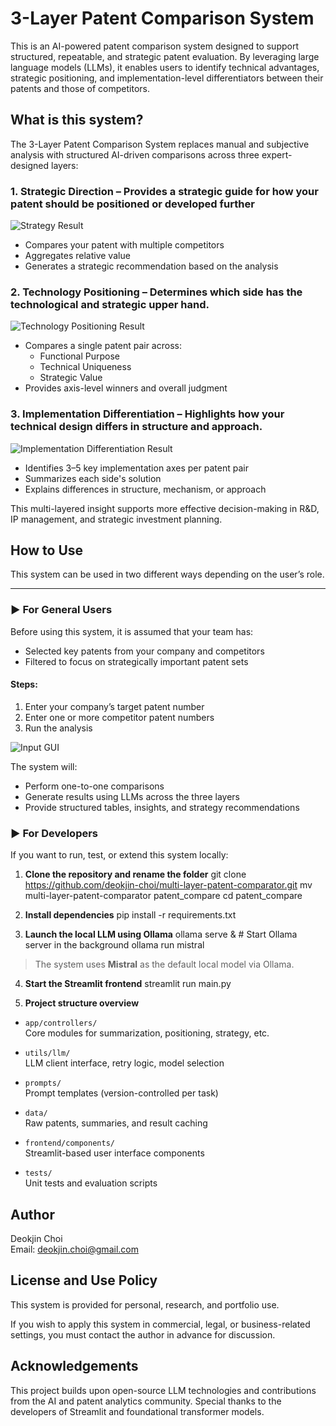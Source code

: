 # 3-Layer Patent Comparison System

This is an AI-powered patent comparison system designed to support structured, repeatable, and strategic patent evaluation. By leveraging large language models (LLMs), it enables users to identify technical advantages, strategic positioning, and implementation-level differentiators between their patents and those of competitors.

## What is this system?

The 3-Layer Patent Comparison System replaces manual and subjective analysis with structured AI-driven comparisons across three expert-designed layers:

### 1. Strategic Direction – Provides a strategic guide for how your patent should be positioned or developed further
![Strategy Result](images/1.strategic_recommend.PNG)
- Compares your patent with multiple competitors
- Aggregates relative value
- Generates a strategic recommendation based on the analysis

### 2. Technology Positioning – Determines which side has the technological and strategic upper hand.
![Technology Positioning Result](images/2.technology_positioning.PNG)
- Compares a single patent pair across:
  - Functional Purpose
  - Technical Uniqueness
  - Strategic Value
- Provides axis-level winners and overall judgment

### 3. Implementation Differentiation  – Highlights how your technical design differs in structure and approach.
![Implementation Differentiation Result](images/3.implementation_diff.PNG)
- Identifies 3–5 key implementation axes per patent pair
- Summarizes each side's solution
- Explains differences in structure, mechanism, or approach

This multi-layered insight supports more effective decision-making in R&D, IP management, and strategic investment planning.

## How to Use

This system can be used in two different ways depending on the user’s role.

---

### ▶ For General Users

Before using this system, it is assumed that your team has:
- Selected key patents from your company and competitors
- Filtered to focus on strategically important patent sets

#### Steps:
1. Enter your company’s target patent number
2. Enter one or more competitor patent numbers
3. Run the analysis

![Input GUI](images/input_gui.PNG)

The system will:
- Perform one-to-one comparisons
- Generate results using LLMs across the three layers
- Provide structured tables, insights, and strategy recommendations

### ▶ For Developers

If you want to run, test, or extend this system locally:

1. **Clone the repository and rename the folder**
git clone https://github.com/deokjin-choi/multi-layer-patent-comparator.git
mv multi-layer-patent-comparator patent_compare
cd patent_compare

2. **Install dependencies**
pip install -r requirements.txt

3. **Launch the local LLM using Ollama**
ollama serve & # Start Ollama server in the background
ollama run mistral
> The system uses **Mistral** as the default local model via Ollama.

4. **Start the Streamlit frontend**
streamlit run main.py

5. **Project structure overview**
- `app/controllers/`  
  Core modules for summarization, positioning, strategy, etc.

- `utils/llm/`  
  LLM client interface, retry logic, model selection

- `prompts/`  
  Prompt templates (version-controlled per task)

- `data/`  
  Raw patents, summaries, and result caching

- `frontend/components/`  
  Streamlit-based user interface components

- `tests/`  
  Unit tests and evaluation scripts

## Author

Deokjin Choi  
Email: deokjin.choi@gmail.com

## License and Use Policy

This system is provided for personal, research, and portfolio use.

If you wish to apply this system in commercial, legal, or business-related settings, you must contact the author in advance for discussion.

## Acknowledgements

This project builds upon open-source LLM technologies and contributions from the AI and patent analytics community. Special thanks to the developers of Streamlit and foundational transformer models.
